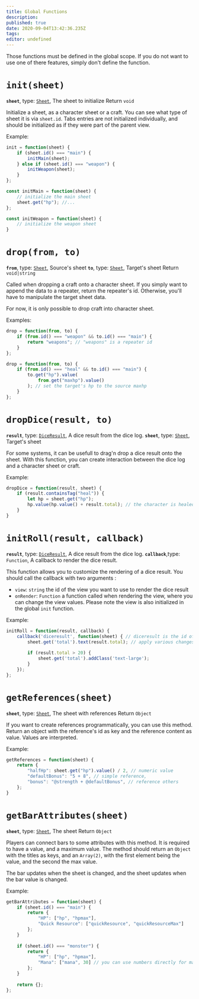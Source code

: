 ```yaml
---
title: Global Functions
description: 
published: true
date: 2020-09-04T13:42:36.235Z
tags: 
editor: undefined
---
```



Those functions must be defined in the global scope. If you do not want to use
one of there features, simply don't define the function.

# `init(sheet)`
**`sheet`**, type: [`Sheet`](/system-builder/scripting/sheet), The sheet to initialize
Return `void`

Initialize a sheet, as a character sheet or a craft. You can see what type of sheet it is via `sheet.id`. Tabs entries are not initialized individually, and should be initialized as if they were part of the parent view.

Example: 
```javascript
init = function(sheet) {
    if (sheet.id() === "main") {
        initMain(sheet);
    } else if (sheet.id() === "weapon") {
        initWeapon(sheet);
    }
};

const initMain = function(sheet) {
    // initialize the main sheet
    sheet.get("hp"); //...
};

const initWeapon = function(sheet) {
    // initialize the weapon sheet
}
```

# `drop(from, to)`
**`from`**, type: [`Sheet`](/system-builder/scripting/sheet), Source's sheet
**`to`**, type: [`Sheet`](/system-builder/scripting/sheet), Target's sheet
Return `void|string`  

Called when dropping a craft onto a character sheet. If you simply want to append the data to a repeater, return the repeater's id. Otherwise, you'll have to manipulate the target sheet data.

For now, it is only possible to drop craft into character sheet.

Examples:
```javascript
drop = function(from, to) {
    if (from.id() === "weapon" && to.id() === "main") {
        return "weapons"; // "weapons" is a repeater id
    }
};
```

```javascript
drop = function(from, to) {
    if (from.id() === "heal" && to.id() === "main") {
        to.get("hp").value(
            from.get("maxhp").value()
        ); // set the target's hp to the source maxhp
    }
};
```

# `dropDice(result, to)`
**`result`**, type: [`DiceResult`](/system-builder/scripting/dice-result), A dice result from the dice log.
**`sheet`**, type: [`Sheet`](/builder/documentation/sheet), Target's sheet

For some systems, it can be usefull to drag'n drop a dice result onto the sheet. With this function, you can create interaction between the dice log and a character sheet or craft.

Example:
```javascript
dropDice = function(result, sheet) {
    if (result.containsTag("heal")) {
        let hp = sheet.get("hp");
        hp.value(hp.value() + result.total); // the character is healed by the total of the roll
    }
}
```

# `initRoll(result, callback)`
**`result`**, type: [`DiceResult`](/system-builder/scripting/dice-result), A dice result from the dice log.
**`callback`**,type: `Function`, A callback to render the dice result.

This function allows you to customize the rendering of a dice result. You should call the callback with two arguments : 

* `view`: `string` the id of the view you want to use to render the dice result
* `onRender`: `Function` a function called when rendering the view, where you can change the view values. Please note the view is also initialized in the global `init` function.

Example:
```javascript
initRoll = function(result, callback) {
    callback('diceresult', function(sheet) { // diceresult is the id of the view you want to use
        sheet.get('total').text(result.total); // apply various changes to the view
        
        if (result.total > 20) {
            sheet.get('total').addClass('text-large');
        }
    });
};
```

# `getReferences(sheet)`
**`sheet`**, type: [`Sheet`](/system-builder/scripting/sheet), The sheet with references
Return `Object`

If you want to create references programmatically, you can use this method. Return an object with the reference's id as key and the reference content  as value. Values are interpreted.

Example:
```javascript
getReferences = function(sheet) {
    return {
        "halfHp": sheet.get("hp").value() / 2, // numeric value
        "defaultBonus": "5 + 8", // simple reference,
        "bonus": "@strength + @defaultBonus", // reference others
    };
}
```

# `getBarAttributes(sheet)`
**`sheet`**, type: [`Sheet`](/system-builder/scripting/sheet), The sheet
Return `Object`

Players can connect bars to some attributes with this method. It is required to have a value, and a maximum value. The method should return an `Object` with the titles as keys, and an `Array(2)`, with the first element being the value, and the second the max value.

The bar updates when the sheet is changed, and the sheet updates when the bar value is changed.

Example:
```javascript
getBarAttributes = function(sheet) {
  	if (sheet.id() === "main") {
     	return {
            "HP": ["hp", "hpmax"],
            "Quick Resource": ["quickResource", "quickResourceMax"]
        };
    }
    
    if (sheet.id() === "monster") {
     	return {
            "HP": ["hp", "hpmax"],
            "Mana": ["mana", 30] // you can use numbers directly for maximums
        };
    }
    
    return {};
};
```